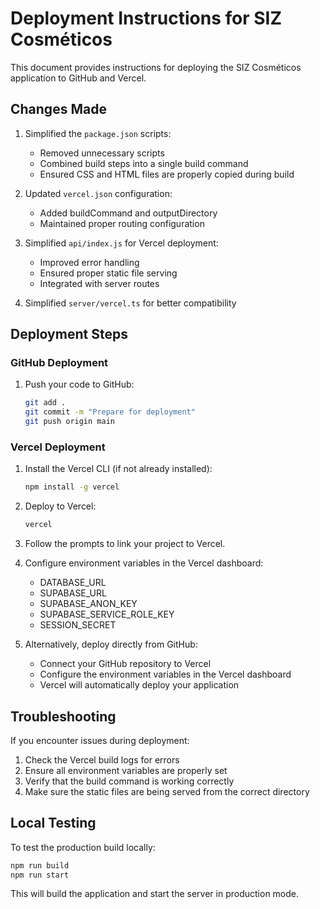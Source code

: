 # Deployment Instructions for SIZ Cosméticos

This document provides instructions for deploying the SIZ Cosméticos application to GitHub and Vercel.

## Changes Made

1. Simplified the `package.json` scripts:
   - Removed unnecessary scripts
   - Combined build steps into a single build command
   - Ensured CSS and HTML files are properly copied during build

2. Updated `vercel.json` configuration:
   - Added buildCommand and outputDirectory
   - Maintained proper routing configuration

3. Simplified `api/index.js` for Vercel deployment:
   - Improved error handling
   - Ensured proper static file serving
   - Integrated with server routes

4. Simplified `server/vercel.ts` for better compatibility

## Deployment Steps

### GitHub Deployment

1. Push your code to GitHub:
   ```bash
   git add .
   git commit -m "Prepare for deployment"
   git push origin main
   ```

### Vercel Deployment

1. Install the Vercel CLI (if not already installed):
   ```bash
   npm install -g vercel
   ```

2. Deploy to Vercel:
   ```bash
   vercel
   ```

3. Follow the prompts to link your project to Vercel.

4. Configure environment variables in the Vercel dashboard:
   - DATABASE_URL
   - SUPABASE_URL
   - SUPABASE_ANON_KEY
   - SUPABASE_SERVICE_ROLE_KEY
   - SESSION_SECRET

5. Alternatively, deploy directly from GitHub:
   - Connect your GitHub repository to Vercel
   - Configure the environment variables in the Vercel dashboard
   - Vercel will automatically deploy your application

## Troubleshooting

If you encounter issues during deployment:

1. Check the Vercel build logs for errors
2. Ensure all environment variables are properly set
3. Verify that the build command is working correctly
4. Make sure the static files are being served from the correct directory

## Local Testing

To test the production build locally:

```bash
npm run build
npm run start
```

This will build the application and start the server in production mode.
